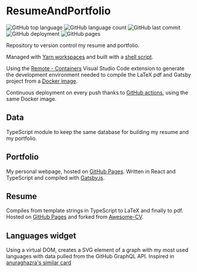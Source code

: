 # ResumeAndPortfolio

![GitHub top language](https://img.shields.io/github/languages/top/MarioJim/ResumeAndPortfolio)
![GitHub language count](https://img.shields.io/github/languages/count/MarioJim/ResumeAndPortfolio)
![GitHub last commit](https://img.shields.io/github/last-commit/MarioJim/ResumeAndPortfolio)
![GitHub deployment](https://img.shields.io/github/workflow/status/MarioJim/ResumeAndPortfolio/Continuous%20Deployment)
![GitHub pages](https://img.shields.io/github/deployments/MarioJim/mariojim.github.io/github-pages)

Repository to version control my resume and portfolio.

Managed with [Yarn workspaces](https://classic.yarnpkg.com/blog/2017/08/02/introducing-workspaces/) and built with a [shell script](https://github.com/MarioJim/ResumeAndPortfolio/blob/master/build.sh).

Using the [Remote - Containers](https://marketplace.visualstudio.com/items?itemName=ms-vscode-remote.remote-containers) Visual Studio Code extension to generate the development environment needed to compile the LaTeX pdf and Gatsby project from a [Docker image](https://github.com/MarioJim/ResumeAndPortfolio/blob/master/Dockerfile).

Continuous deployment on every push thanks to [GitHub actions](https://github.com/MarioJim/ResumeAndPortfolio/blob/master/.github/workflows/deployment.yml), using the same Docker image.

## Data

TypeScript module to keep the same database for building my resume and my portfolio.

## Portfolio

My personal webpage, hosted on [GitHub Pages](https://mariojim.github.io/). Written in React and TypeScript and compiled with [Gatsby.js](https://www.gatsbyjs.org/).

## Resume

Compiles from template strings in TypeScript to LaTeX and finally to pdf. Hosted on [GitHub Pages](https://mariojim.github.io/resume.pdf) and forked from [Awesome-CV](https://github.com/posquit0/Awesome-CV/).

## Languages widget

Using a virtual DOM, creates a SVG element of a graph with my most used languages with data pulled from the GitHub GraphQL API. Inspired in [anuraghazra's similar card](https://github.com/anuraghazra/github-readme-stats#top-languages-card)
